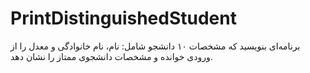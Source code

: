 # PrintDistinguishedStudent
برنامه‌ای بنویسید که مشخصات ۱۰ دانشجو شامل: نام، نام خانوادگی و معدل را از ورودی خوانده و مشخصات دانشجوی ممتاز را نشان دهد.
